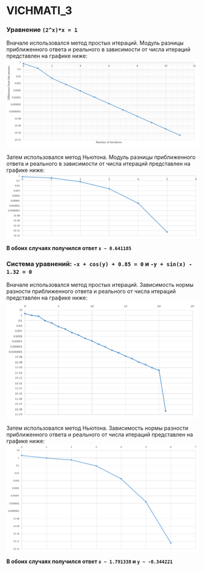 # VICHMATI_3

### Уравнение `(2^x)*x = 1`

Вначале использовался метод простых итераций. Модуль разницы приближенного ответа и реального в зависимости от числа итераций представлен на графике ниже:
![Метод простых итераций для уравнения](/cmake-build-release/FPIeq.PNG)

Затем использовался метод Ньютона. Модуль разницы приближенного ответа и реального в зависимости от числа итераций представлен на графике ниже:
![Методо Ньютона для уравнения](/cmake-build-release/MNeq.PNG)

**В обоих случаях получился ответ `x ~ 0.641185`**

### Система уравнений: `-x + cos(y) + 0.85 = 0` и `-y + sin(x) - 1.32 = 0`

Вначале использовался метод простых итераций. Зависимость нормы разности приближенного ответа и реального от числа итераций представлен на графике ниже:
![Метод простых итераций для уравнения](/cmake-build-release/FPIsys.PNG)

Затем использовался метод Ньютона. Зависимость нормы разности приближенного ответа и реального от числа итераций представлен на графике ниже:
![Методо Ньютона для уравнения](/cmake-build-release/MNsys.PNG)

**В обоих случаях получился ответ `x ~ 1.791338` и `y ~ -0.344221`**